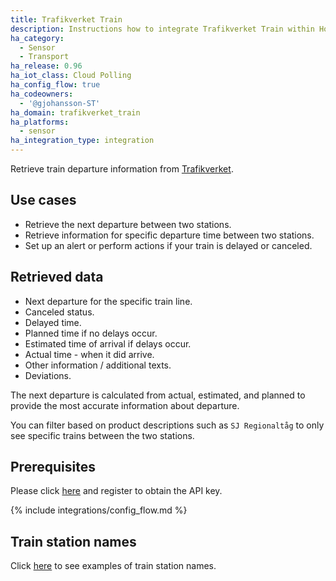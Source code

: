 ```yaml
---
title: Trafikverket Train
description: Instructions how to integrate Trafikverket Train within Home Assistant.
ha_category:
  - Sensor
  - Transport
ha_release: 0.96
ha_iot_class: Cloud Polling
ha_config_flow: true
ha_codeowners:
  - '@gjohansson-ST'
ha_domain: trafikverket_train
ha_platforms:
  - sensor
ha_integration_type: integration
---
```


Retrieve train departure information from [Trafikverket](https://www.trafikverket.se/).

## Use cases

- Retrieve the next departure between two stations.
- Retrieve information for specific departure time between two stations.
- Set up an alert or perform actions if your train is delayed or canceled.

## Retrieved data

- Next departure for the specific train line.
- Canceled status.
- Delayed time.
- Planned time if no delays occur.
- Estimated time of arrival if delays occur.
- Actual time - when it did arrive.
- Other information / additional texts.
- Deviations.

The next departure is calculated from actual, estimated, and planned to provide the most accurate information about departure.

You can filter based on product descriptions such as `SJ Regionaltåg` to only see specific trains between the two stations.

## Prerequisites

Please click [here](https://api.trafikinfo.trafikverket.se/) and register to obtain the API key.

{% include integrations/config_flow.md %}

## Train station names

Click [here](https://www.trafikverket.se/trafikinformation/tag/?ArrDep=departure&) to see examples of train station names.
